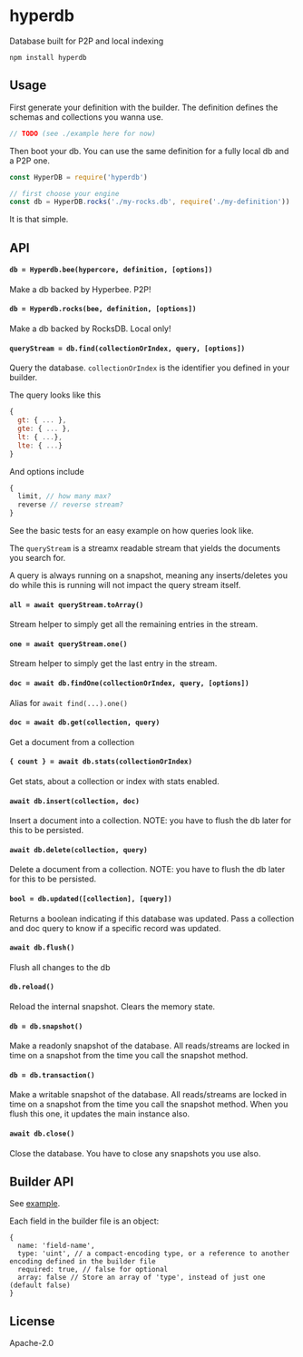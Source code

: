 # hyperdb

Database built for P2P and local indexing

```
npm install hyperdb
```

## Usage

First generate your definition with the builder.
The definition defines the schemas and collections you wanna use.

```js
// TODO (see ./example here for now)
```

Then boot your db. You can use the same definition for a fully local db and a P2P one.

``` js
const HyperDB = require('hyperdb')

// first choose your engine
const db = HyperDB.rocks('./my-rocks.db', require('./my-definition'))
```

It is that simple.

## API

#### `db = Hyperdb.bee(hypercore, definition, [options])`

Make a db backed by Hyperbee. P2P!

#### `db = Hyperdb.rocks(bee, definition, [options])`

Make a db backed by RocksDB. Local only!

#### `queryStream = db.find(collectionOrIndex, query, [options])`

Query the database. `collectionOrIndex` is the identifier you defined in your builder.

The query looks like this

``` js
{
  gt: { ... },
  gte: { ... },
  lt: { ...},
  lte: { ...}
}
```

And options include

```js
{
  limit, // how many max?
  reverse // reverse stream?
}
```

See the basic tests for an easy example on how queries look like.

The `queryStream` is a streamx readable stream that yields the documents you search for.

A query is always running on a snapshot, meaning any inserts/deletes you do while this is running
will not impact the query stream itself.

#### `all = await queryStream.toArray()`

Stream helper to simply get all the remaining entries in the stream.

#### `one = await queryStream.one()`

Stream helper to simply get the last entry in the stream.

#### `doc = await db.findOne(collectionOrIndex, query, [options])`

Alias for `await find(...).one()`

#### `doc = await db.get(collection, query)`

Get a document from a collection

#### `{ count } = await db.stats(collectionOrIndex)`

Get stats, about a collection or index with stats enabled.

#### `await db.insert(collection, doc)`

Insert a document into a collection. NOTE: you have to flush the db later for this to be persisted.

#### `await db.delete(collection, query)`

Delete a document from a collection. NOTE: you have to flush the db later for this to be persisted.

#### `bool = db.updated([collection], [query])`

Returns a boolean indicating if this database was updated. Pass a collection and doc query to know if
a specific record was updated.

#### `await db.flush()`

Flush all changes to the db

#### `db.reload()`

Reload the internal snapshot. Clears the memory state.

#### `db = db.snapshot()`

Make a readonly snapshot of the database. All reads/streams are locked in time on a snapshot from the time you call the snapshot method.

#### `db = db.transaction()`

Make a writable snapshot of the database. All reads/streams are locked in time on a snapshot from the time you call the snapshot method.
When you flush this one, it updates the main instance also.

#### `await db.close()`

Close the database. You have to close any snapshots you use also.

## Builder API

See [example](./builder/example.js).

Each field in the builder file is an object:
```
{
  name: 'field-name',
  type: 'uint', // a compact-encoding type, or a reference to another encoding defined in the builder file
  required: true, // false for optional
  array: false // Store an array of 'type', instead of just one (default false)
}
```

## License

Apache-2.0
